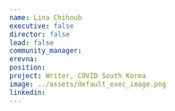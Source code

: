 ```yaml
---
name: Lina Chihoub
executive: false
director: false
lead: false
community_manager: 
erevna:    
position:
project: Writer, COVID South Korea
image: ../assets/default_exec_image.png
linkedin: 
---
```

